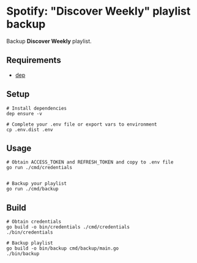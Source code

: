 # Spotify: "Discover Weekly" playlist backup

Backup **Discover Weekly** playlist.

## Requirements

- [dep](https://golang.github.io/dep/)

## Setup

```shell
# Install dependencies
dep ensure -v

# Complete your .env file or export vars to environment
cp .env.dist .env
```

## Usage

```shell
# Obtain ACCESS_TOKEN and REFRESH_TOKEN and copy to .env file
go run ./cmd/credentials


# Backup your playlist
go run ./cmd/backup
```

## Build

```shell
# Obtain credentials
go build -o bin/credentials ./cmd/credentials
./bin/credentials

# Backup playlist
go build -o bin/backup cmd/backup/main.go
./bin/backup
```
